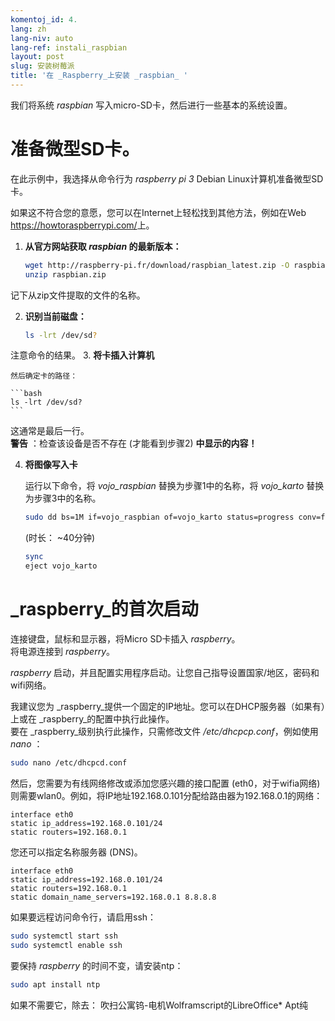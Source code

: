 ```yaml
---
komentoj_id: 4.
lang: zh
lang-niv: auto
lang-ref: instali_raspbian
layout: post
slug: 安装树莓派
title: '在 _Raspberry_上安装 _raspbian_ '
---
```


我们将系统 _raspbian_ 写入micro-SD卡，然后进行一些基本的系统设置。 


# 准备微型SD卡。

在此示例中，我选择从命令行为 _raspberry pi 3_ Debian Linux计算机准备微型SD卡。

如果这不符合您的意愿，您可以在Internet上轻松找到其他方法，例如在Web <https://howtoraspberrypi.com/>上。

 1. **从官方网站获取 _raspbian_ 的最新版本：**



    ```bash
    wget http://raspberry-pi.fr/download/raspbian_latest.zip -O raspbian.zip
    unzip raspbian.zip
    ```
记下从zip文件提取的文件的名称。
    
 2. **识别当前磁盘：**


    
    ```bash
    ls -lrt /dev/sd?
    ```
注意命令的结果。
3. **将卡插入计算机**
    
    然后确定卡的路径：
    
    ```bash
    ls -lrt /dev/sd?
    ```
这通常是最后一行。  
    **警告** ：检查该设备是否不存在 \(才能看到步骤2\) **中显示的内容！**

 4. **将图像写入卡**



    运行以下命令，将 _vojo\_raspbian_ 替换为步骤1中的名称，将 _vojo\_karto_ 替换为步骤3中的名称。
    
    ```bash
    sudo dd bs=1M if=vojo_raspbian of=vojo_karto status=progress conv=fsync
    ```
    (时长： ~40分钟)
    
    ```bash
    sync
    eject vojo_karto
    ``` 


#  _raspberry_的首次启动
连接键盘，鼠标和显示器，将Micro SD卡插入 _raspberry_。  
将电源连接到 _raspberry_。

 _raspberry_ 启动，并且配置实用程序启动。让您自己指导设置国家/地区，密码和wifi网络。

我建议您为 _raspberry_提供一个固定的IP地址。您可以在DHCP服务器（如果有）上或在 _raspberry_的配置中执行此操作。  
要在 _raspberry_级别执行此操作，只需修改文件 _/etc/dhcpcp.conf_，例如使用 _nano_ ：

```bash
sudo nano /etc/dhcpcd.conf
```

然后，您需要为有线网络修改或添加您感兴趣的接口配置 (eth0，对于wifia网络)则需要wlan0。例如，将IP地址192.168.0.101分配给路由器为192.168.0.1的网络：

```
interface eth0
static ip_address=192.168.0.101/24
static routers=192.168.0.1
```
您还可以指定名称服务器 (DNS)。 

```
interface eth0
static ip_address=192.168.0.101/24
static routers=192.168.0.1
static domain_name_servers=192.168.0.1 8.8.8.8
```
如果要远程访问命令行，请启用ssh：

```bash
sudo systemctl start ssh
sudo systemctl enable ssh
```

要保持 _raspberry_ 的时间不变，请安装ntp：

```bash
sudo apt install ntp
```

如果不需要它，除去：
吹扫公寓钨-电机Wolframscript的LibreOffice*
Apt纯
